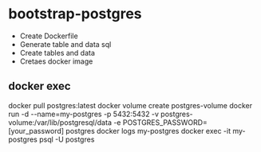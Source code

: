 # bootstrap-postgres 
- Create Dockerfile
- Generate table and data sql
- Create tables and data
- Cretaes docker image

## docker exec
docker pull postgres:latest
docker volume create postgres-volume
docker run -d --name=my-postgres -p 5432:5432 -v postgres-volume:/var/lib/postgresql/data -e POSTGRES_PASSWORD=[your_password] postgres
docker logs my-postgres
docker exec -it my-postgres psql -U postgres
